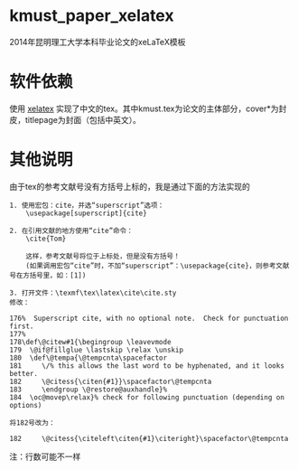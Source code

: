 kmust_paper_xelatex
=====================
2014年昆明理工大学本科毕业论文的xeLaTeX模板
# 软件依赖
使用 [xelatex](http://www.xelatex.org/) 实现了中文的tex。其中kmust.tex为论文的主体部分，cover*为封皮，titlepage为封面（包括中英文）。

# 其他说明
由于tex的参考文献号没有方括号上标的，我是通过下面的方法实现的
	
	
	1. 使用宏包：cite，并选“superscript”选项：
		\usepackage[superscript]{cite}

 	2. 在引用文献的地方使用“cite”命令：
		\cite{Tom}

    	这样，参考文献号将位于上标处，但是没有方括号！
    	(如果调用宏包“cite”时，不加“superscript”：\usepackage{cite}，则参考文献号在方括号里，如：[1])

 	3. 打开文件：\texmf\tex\latex\cite\cite.sty
    修改：

	176%  Superscript cite, with no optional note.  Check for punctuation first.
	177%
	178\def\@citew#1{\begingroup \leavevmode
	179  \@if@fillglue \lastskip \relax \unskip
	180  \def\@tempa{\@tempcnta\spacefactor
	181     \/% this allows the last word to be hyphenated, and it looks better.
	182     \@citess{\citen{#1}}\spacefactor\@tempcnta
	183     \endgroup \@restore@auxhandle}%
	184  \oc@movep\relax}% check for following punctuation (depending on options)

	将182号改为：

	182     \@citess{\citeleft\citen{#1}\citeright}\spacefactor\@tempcnta
	
注：行数可能不一样